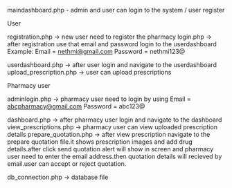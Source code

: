maindashboard.php - admin and user can login to the system /  user register 


User

registration.php -> new user need to register the pharmacy
login.php -> after registration use that email and password login to the userdashboard
                    Example:
                              Email = nethmi@gmail.com
                              Password = nethmi123@
                              
userdashboard.php -> after user login and navigate to the userdashboard
upload_prescription.php -> user can upload prescriptions




Pharmacy user

adminlogin.php -> pharmacy user need to login by using 
                              Email = abcpharmacy@gmail.com
                              Password = abc123@
                              
dashboard.php -> after pharmacy user login and navigate to the dashboard                              
view_prescriptions.php -> pharmacy user can view uploaded prescription details
prepare_quotation.php -> after view prescription navigate to the prepare quotation file.it shows prescription images and add drug details.after click send quotation alert will show in screen and pharmacy user need to enter the email address.then quotation details will recieved by email.user can accept or reject quotation.
                              
db_connection.php -> database file
